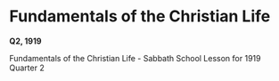 # Fundamentals of the Christian Life

**Q2, 1919**

Fundamentals of the Christian Life - Sabbath School Lesson for 1919 Quarter 2
